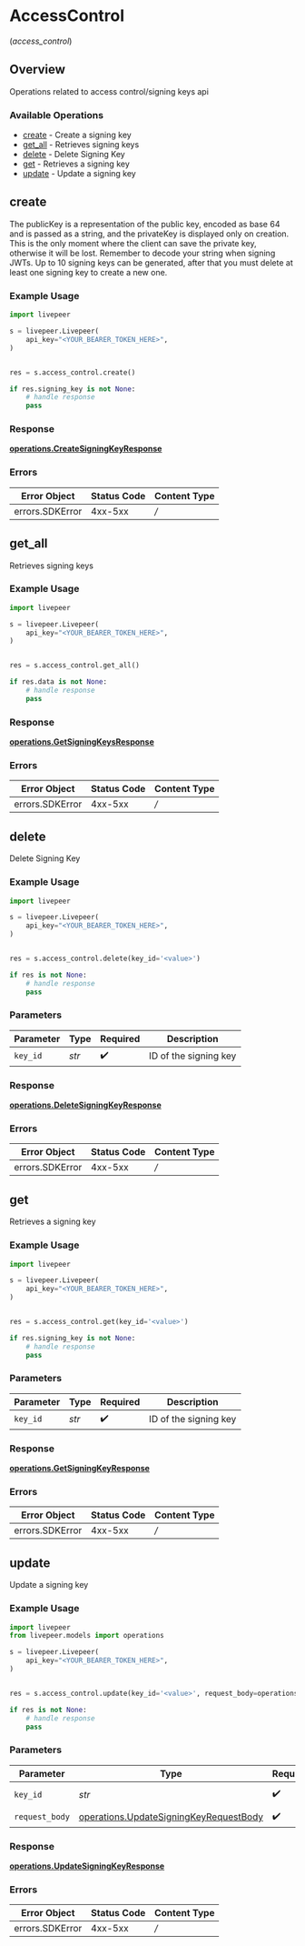 # AccessControl
(*access_control*)

## Overview

Operations related to access control/signing keys api

### Available Operations

* [create](#create) - Create a signing key
* [get_all](#get_all) - Retrieves signing keys
* [delete](#delete) - Delete Signing Key
* [get](#get) - Retrieves a signing key
* [update](#update) - Update a signing key

## create

The publicKey is a representation of the public key, encoded as base 64 and is passed as a string, and  the privateKey is displayed only on creation. This is the only moment where the client can save the private key, otherwise it will be lost. Remember to decode your string when signing JWTs.
Up to 10 signing keys can be generated, after that you must delete at least one signing key to create a new one.


### Example Usage

```python
import livepeer

s = livepeer.Livepeer(
    api_key="<YOUR_BEARER_TOKEN_HERE>",
)


res = s.access_control.create()

if res.signing_key is not None:
    # handle response
    pass

```

### Response

**[operations.CreateSigningKeyResponse](../../models/operations/createsigningkeyresponse.md)**

### Errors

| Error Object    | Status Code     | Content Type    |
| --------------- | --------------- | --------------- |
| errors.SDKError | 4xx-5xx         | */*             |


## get_all

Retrieves signing keys

### Example Usage

```python
import livepeer

s = livepeer.Livepeer(
    api_key="<YOUR_BEARER_TOKEN_HERE>",
)


res = s.access_control.get_all()

if res.data is not None:
    # handle response
    pass

```

### Response

**[operations.GetSigningKeysResponse](../../models/operations/getsigningkeysresponse.md)**

### Errors

| Error Object    | Status Code     | Content Type    |
| --------------- | --------------- | --------------- |
| errors.SDKError | 4xx-5xx         | */*             |


## delete

Delete Signing Key

### Example Usage

```python
import livepeer

s = livepeer.Livepeer(
    api_key="<YOUR_BEARER_TOKEN_HERE>",
)


res = s.access_control.delete(key_id='<value>')

if res is not None:
    # handle response
    pass

```

### Parameters

| Parameter             | Type                  | Required              | Description           |
| --------------------- | --------------------- | --------------------- | --------------------- |
| `key_id`              | *str*                 | :heavy_check_mark:    | ID of the signing key |

### Response

**[operations.DeleteSigningKeyResponse](../../models/operations/deletesigningkeyresponse.md)**

### Errors

| Error Object    | Status Code     | Content Type    |
| --------------- | --------------- | --------------- |
| errors.SDKError | 4xx-5xx         | */*             |


## get

Retrieves a signing key

### Example Usage

```python
import livepeer

s = livepeer.Livepeer(
    api_key="<YOUR_BEARER_TOKEN_HERE>",
)


res = s.access_control.get(key_id='<value>')

if res.signing_key is not None:
    # handle response
    pass

```

### Parameters

| Parameter             | Type                  | Required              | Description           |
| --------------------- | --------------------- | --------------------- | --------------------- |
| `key_id`              | *str*                 | :heavy_check_mark:    | ID of the signing key |

### Response

**[operations.GetSigningKeyResponse](../../models/operations/getsigningkeyresponse.md)**

### Errors

| Error Object    | Status Code     | Content Type    |
| --------------- | --------------- | --------------- |
| errors.SDKError | 4xx-5xx         | */*             |


## update

Update a signing key

### Example Usage

```python
import livepeer
from livepeer.models import operations

s = livepeer.Livepeer(
    api_key="<YOUR_BEARER_TOKEN_HERE>",
)


res = s.access_control.update(key_id='<value>', request_body=operations.UpdateSigningKeyRequestBody())

if res is not None:
    # handle response
    pass

```

### Parameters

| Parameter                                                                                        | Type                                                                                             | Required                                                                                         | Description                                                                                      |
| ------------------------------------------------------------------------------------------------ | ------------------------------------------------------------------------------------------------ | ------------------------------------------------------------------------------------------------ | ------------------------------------------------------------------------------------------------ |
| `key_id`                                                                                         | *str*                                                                                            | :heavy_check_mark:                                                                               | ID of the signing key                                                                            |
| `request_body`                                                                                   | [operations.UpdateSigningKeyRequestBody](../../models/operations/updatesigningkeyrequestbody.md) | :heavy_check_mark:                                                                               | N/A                                                                                              |

### Response

**[operations.UpdateSigningKeyResponse](../../models/operations/updatesigningkeyresponse.md)**

### Errors

| Error Object    | Status Code     | Content Type    |
| --------------- | --------------- | --------------- |
| errors.SDKError | 4xx-5xx         | */*             |
